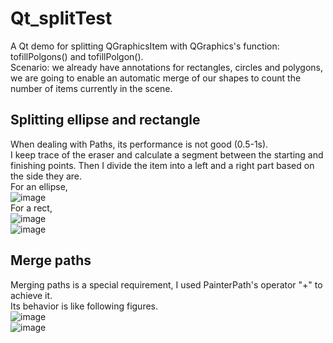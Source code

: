 # Qt_splitTest
A Qt demo for splitting QGraphicsItem with QGraphics's function: tofillPolgons() and tofillPolgon().  
Scenario: we already have annotations for rectangles, circles and polygons, we are going to enable an automatic merge of our shapes to count the number of items currently in the scene.

## Splitting ellipse and rectangle
When dealing with Paths, its performance is not good (0.5-1s).  
I keep trace of the eraser and calculate a segment between the starting and finishing points. Then I divide the item into a left and a right part based on the side they are.  
For an ellipse,  
![image](https://github.com/JadeQiong/Qt_splitTest/blob/main/eclipse1.png)  
For a rect,  
![image](https://github.com/JadeQiong/Qt_splitTest/blob/main/rect1.png)  
![image](https://github.com/JadeQiong/Qt_splitTest/blob/main/rect2.png)  
## Merge paths  
Merging paths is a special requirement, I used PainterPath's operator "+" to achieve it.  
Its behavior is like following figures.  
![image](https://github.com/JadeQiong/Qt_splitTest/blob/main/merge1.png)  
![image](https://github.com/JadeQiong/Qt_splitTest/blob/main/merge2.png)  
